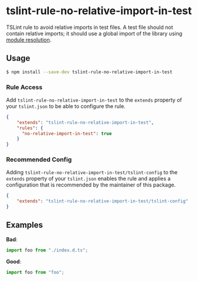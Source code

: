 # tslint-rule-no-relative-import-in-test
TSLint rule to avoid relative imports in test files.
A test file should not contain relative imports; it should use a global import of the library using [module resolution](http://www.typescriptlang.org/docs/handbook/module-resolution.html).

## Usage
```bash
$ npm install --save-dev tslint-rule-no-relative-import-in-test
```

### Rule Access
Add `tslint-rule-no-relative-import-in-test` to the `extends` property of your `tslint.json` to be 
able to configure the rule.
```json
{
    "extends": "tslint-rule-no-relative-import-in-test",
    "rules": {
      "no-relative-import-in-test": true
    }
}
```

### Recommended Config
Adding `tslint-rule-no-relative-import-in-test/tslint-config` to the `extends` property of your `tslint.json`
enables the rule and applies a configuration that is recommended by the maintainer of this package.
```json
{
    "extends": "tslint-rule-no-relative-import-in-test/tslint-config"
}
```

## Examples
**Bad**:

```ts
import foo from "./index.d.ts";
```

**Good**:

```ts
import foo from "foo";
```
